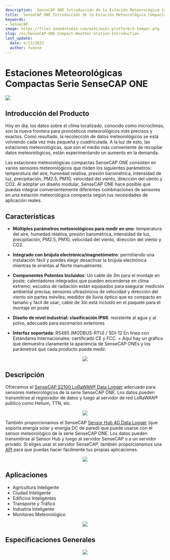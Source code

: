 ```yaml
---
description:  SenseCAP ONE Introducción de la Estación Meteorológica Compacta
title:  SenseCAP ONE Introducción de la Estación Meteorológica Compacta
keywords:
- SenseCAP
image: https://files.seeedstudio.com/wiki/wiki-platform/S-tempor.png
slug: /es/SenseCAP-ONE-Compact-Weather-Station-Introduction
last_update:
  date: 4/13/2023
  author: Yvonne
---
```

# Estaciones Meteorológicas Compactas Serie SenseCAP ONE


<p style={{textAlign: 'center'}}><a href="https://www.seeedstudio.com/SenseCAPONE-S900-9in1-Compact-Weather-Sensor-p-4881.html?utm_source=wiki" target="_blank"><img src="https://files.seeedstudio.com/wiki/SenseCAP%20ONE%20Compact%20Weather%20Sensor_/1.png" border="0" /></a></p>


## Introducción del Producto

Hoy en día, los datos sobre el clima localizado, conocido como microclimas, son la nueva frontera para pronósticos meteorológicos más precisos y exactos. Como resultado, la recolección de datos meteorológicos se está volviendo cada vez más pequeña y cuadriculada. A la luz de esto, las estaciones meteorológicas, que son el medio más conveniente de recopilar datos meteorológicos, están experimentando un aumento en la demanda.

Las estaciones meteorológicas compactas SenseCAP ONE consisten en varios sensores meteorológicos que miden los siguientes parámetros: temperatura del aire, humedad relativa, presión barométrica, intensidad de luz, precipitación, PM2.5, PM10, velocidad del viento, dirección del viento y CO2. Al adoptar un diseño modular, SenseCAP ONE hace posible que puedas integrar convenientemente diferentes combinaciones de sensores en una estación meteorológica compacta según tus necesidades de aplicación reales.


## Características

- **Múltiples parámetros meteorológicos para medir en uno**: temperatura del aire, humedad relativa, presión barométrica, intensidad de luz, precipitación, PM2.5, PM10, velocidad del viento, dirección del viento y CO2.

- **Integrado con brújula electrónica/magnetómetro**: permitiendo una instalación fácil y puedes elegir desactivar la brújula electrónica mientras te orientas al Norte manualmente.

- **Componentes Potentes Incluidos**: Un cable de 3m para el montaje en poste; calentadores integrados que pueden encenderse en clima extremo; escudos de radiación están equipados para asegurar medición ambiental precisa; sensores ultrasónicos de velocidad y dirección del viento sin partes móviles; medidor de lluvia óptico que es compacto en tamaño y fácil de usar; cable de 3m está incluido en el paquete para el montaje en poste

- **Diseño de nivel industrial: clasificación IP66**: resistente al agua y al polvo, adecuado para escenarios exteriores

- **Interfaz soportada**: RS485 (MODBUS-RTU) / SDI-12
En línea con Estándares Internacionales: certificado CE y FCC.
=
Aquí hay un gráfico que demuestra claramente la apariencia de SenseCAP ONEs y los parámetros que cada producto puede medir.

<div align="center"><img width={800} src="https://files.seeedstudio.com/wiki/SenseCAP%20ONE%20Compact%20Weather%20Sensor_/2.png"/></div>

## Descripción

Ofrecemos el [SenseCAP S2100 LoRaWAN® Data Logger](https://www.seeedstudio.com/SenseCAP-S2100-LoRaWAN-Data-Logger-p-5361.html) adecuado para sensores meteorológicos de la serie SenseCAP ONE. Los datos pueden transmitirse al registrador de datos y luego al servidor de red LoRaWAN® público como Helium, TTN, etc.

<div align="center"><img width={800} src="https://files.seeedstudio.com/wiki/SenseCAP%20ONE%20Compact%20Weather%20Sensor_/3.png"/></div>

También proporcionamos el SenseCAP [Sensor Hub 4G Data Logger](https://solution.seeedstudio.com/product/sensor-hub-4g-data-logger/) (que soporta energía solar y energía DC de pared) que puede usarse con el sensor meteorológico de la serie SenseCAP ONE. Los datos pueden transmitirse al Sensor Hub y luego al servidor SenseCAP o a un servidor privado. Si eliges usar el servidor SenseCAP, también proporcionamos una [API](https://sensecap-docs.seeed.cc/introduction.html) para que puedas hacer fácilmente tus propias aplicaciones.

<div align="center"><img width={800} src="https://sensecap-solution-upload.cdn.seeed.cn/cc/2020/05/Picture16.png?x-oss-process=image%2Fformat,webp"/></div>


## Aplicaciones
- Agricultura Inteligente
- Ciudad Inteligente
- Edificios Inteligentes
- Transporte y Tráfico
- Industria Inteligente
- Monitoreo Meteorológico
<div align="center"><img width={800} src="https://files.seeedstudio.com/wiki/SenseCAP%20ONE%20Compact%20Weather%20Sensor_/4.png"/></div>

## Especificaciones Generales
<div align="center"><img width={800} src="https://files.seeedstudio.com/wiki/SenseCAP%20ONE%20Compact%20Weather%20Sensor_/5.png"/></div>